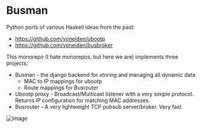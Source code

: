 # Busman

Python ports of various Haskell ideas from the past:
* https://github.com/voneiden/ubootp
* https://github.com/voneiden/busbroker

This monorepo (I hate monorepos, but here we are) implements three projects:

* Busman - the django backend for storing and managing all dynamic data
  * MAC to IP mappings for ubootp
  * Route mappings for Busrouter
* Ubootp proxy - Broadcast/Multicast listener with a very simple protocol. 
  Returns IP configuration for matching MAC addresses.
* Busrouter - A very lightweight TCP pubsub server/broker. Very fast.

![image](https://github.com/voneiden/busman/assets/437576/b4775653-a0fc-4a70-b17a-adee1da19126)
